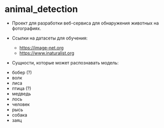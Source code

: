 # animal_detection

* Проект для разработки веб-сервиса для обнаружения животных на фотографиях.

* Ссылки на датасеты для обучения:
  - https://image-net.org
  - https://www.inaturalist.org

* Сущности, которые может распознавать модель:
 - бобер (?)
 - волк
 - лиса
 - птица (?)
 - медведь
 - лось
 - человек
 - рысь
 - собака
 - заяц
